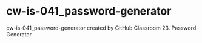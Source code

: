 # cw-is-041_password-generator
cw-is-041_password-generator created by GitHub Classroom
23. Password Generator
